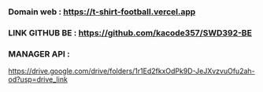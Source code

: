 ### Domain web : https://t-shirt-football.vercel.app
### LINK GITHUB BE : https://github.com/kacode357/SWD392-BE
### MANAGER API :
https://drive.google.com/drive/folders/1r1Ed2fkxOdPk9D-JeJXvzvuOfu2ah-od?usp=drive_link
